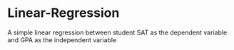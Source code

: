 # Linear-Regression 
A simple linear regression between student SAT as the dependent variable and GPA as the independent variable
